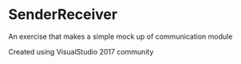 # SenderReceiver
An exercise that makes a simple mock up of communication module 

Created using VisualStudio 2017 community

